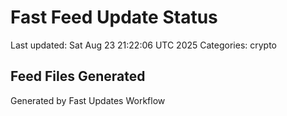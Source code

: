 # Fast Feed Update Status
Last updated: Sat Aug 23 21:22:06 UTC 2025
Categories: crypto

## Feed Files Generated

Generated by Fast Updates Workflow
